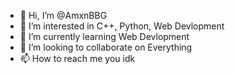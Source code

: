 - 👋 Hi, I’m @AmxnBBG
- 👀 I’m interested in C++, Python, Web Devlopment
- 🌱 I’m currently learning Web Devlopment 
- 💞️ I’m looking to collaborate on Everything 
- 📫 How to reach me you idk

<!---
AmxnBBG/AmxnBBG is a ✨ special ✨ repository because its `README.md` (this file) appears on your GitHub profile.
You can click the Preview link to take a look at your changes.
--->
